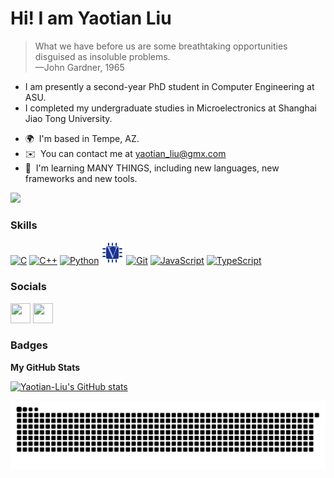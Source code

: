 Hi! I am Yaotian Liu
===================================================================================================================================

> What we have before us are some breathtaking opportunities disguised as insoluble problems. \
> —John Gardner, 1965

- I am presently a second-year PhD student in Computer Engineering at ASU.
- I completed my undergraduate studies in Microelectronics at Shanghai Jiao Tong University.

* 🌍  I'm based in Tempe, AZ.
* ✉️  You can contact me at [yaotian\_liu@gmx.com](mailto:yaotian_liu@gmx.com)
* 🧠  I'm learning MANY THINGS, including new languages, new frameworks and new tools.

<a href="https://www.github.com/ytliu74" target="_blank" rel="noreferrer"><img
src="https://img.shields.io/github/followers/ytliu74?logo=github&style=for-the-badge&color=14b8a6&labelColor=ffffff" /></a>

### Skills


<p align="left">
<a href="https://docs.microsoft.com/en-us/cpp/?view=msvc-170" target="_blank" rel="noreferrer"><img src="https://raw.githubusercontent.com/danielcranney/readme-generator/main/public/icons/skills/c-colored.svg" width="36" height="36" alt="C" /></a>
<a href="https://docs.microsoft.com/en-us/cpp/?view=msvc-170" target="_blank" rel="noreferrer"><img src="https://raw.githubusercontent.com/danielcranney/readme-generator/main/public/icons/skills/cplusplus-colored.svg" width="36" height="36" alt="C++" /></a>
<a href="https://www.python.org/" target="_blank" rel="noreferrer"><img src="https://raw.githubusercontent.com/danielcranney/readme-generator/main/public/icons/skills/python-colored.svg" width="36" height="36" alt="Python" /></a>
<a href="https://en.wikipedia.org/wiki/Verilog" target="_blank" rel="noreferrer"><img src="./pics/verilog.svg" width="36" height="36" alt="Verilog" /></a>
<a href="https://git-scm.com/" target="_blank" rel="noreferrer"><img src="https://raw.githubusercontent.com/danielcranney/readme-generator/main/public/icons/skills/git-colored.svg" width="36" height="36" alt="Git" /></a>
<a href="https://developer.mozilla.org/en-US/docs/Web/JavaScript" target="_blank" rel="noreferrer"><img src="https://raw.githubusercontent.com/danielcranney/readme-generator/main/public/icons/skills/javascript-colored.svg" width="36" height="36" alt="JavaScript" /></a>
<a href="https://www.typescriptlang.org/" target="_blank" rel="noreferrer"><img src="https://raw.githubusercontent.com/danielcranney/readme-generator/main/public/icons/skills/typescript-colored.svg" width="36" height="36" alt="TypeScript" /></a>
</p>


### Socials

<p align="left"> <a href="https://www.github.com/ytliu74" target="_blank" rel="noreferrer"><img src="https://raw.githubusercontent.com/danielcranney/readme-generator/main/public/icons/socials/github.svg" width="32" height="32" /></a> <a href="https://www.linkedin.com/in/yaotian-liu" target="_blank" rel="noreferrer"> <picture> <source media="(prefers-color-scheme: dark)" srcset="https://raw.githubusercontent.com/danielcranney/readme-generator/main/public/icons/socials/linkedin-dark.svg" /> <source media="(prefers-color-scheme: light)" srcset="https://raw.githubusercontent.com/danielcranney/readme-generator/main/public/icons/socials/linkedin.svg" /> <img src="https://raw.githubusercontent.com/danielcranney/readme-generator/main/public/icons/socials/linkedin.svg" width="32" height="32" /> </picture> </a> </p>

### Badges

<b>My GitHub Stats</b>

<a href="http://www.github.com/ytliu74"><img src="https://github-readme-stats.vercel.app/api?username=ytliu74&show_icons=true&hide=&count_private=true&title_color=14b8a6&text_color=000000&icon_color=14b8a6&bg_color=ffffff&hide_border=true&show_icons=true" alt="Yaotian-Liu's GitHub stats" /></a>

<!-- 
<a href="http://www.github.com/ytliu74"><img src="https://github-readme-streak-stats.herokuapp.com/?user=ytliu74&stroke=000000&background=ffffff&ring=14b8a6&fire=14b8a6&currStreakNum=000000&currStreakLabel=14b8a6&sideNums=000000&sideLabels=000000&dates=000000&hide_border=true" /></a> -->

<img src="https://raw.githubusercontent.com/ytliu74/ytliu74/output/github-contribution-grid-snake.svg"/>



<!-- Feel free to reach out to me if you have any questions or if you'd like to collaborate on a project!

<div align="center">

  <img src="github-contribution-grid-snake.svg"/>

  <div align="center">
    <img src="https://streak-stats.demolab.com?user=Yaotian-Liu&theme=vue"/>
    <img src="https://github-readme-stats.vercel.app/api?username=yaotian-liu&hide=issues&show_icons=true&theme=vue"/>
  </div>

</div> -->


<!-- ![Metrics](https://metrics.lecoq.io/yaotian-liu?template=classic&base.metadata=0&config.timezone=Asia%2FShanghai) -->
